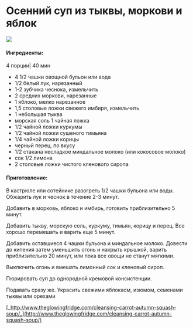 # Осенний суп из тыквы, моркови и яблок

![](https://s-media-cache-ak0.pinimg.com/564x/21/32/0f/21320f5373714e752a2849c6947d9d4a.jpg)

#### Ингредиенты:

4 порции\| 40 мин

* 4 1/2 чашки овощной бульон или вода
* 1/2 белый лук, нарезанный
* 1-2 зубчика чеснока, измельчить
* 2 средних моркови, нарезанные
* 1 яблоко, мелко нарезанное
* 1,5 столовые ложки свежего имбиря, измельчить
* 1 небольшая тыква
* морская соль 1 чайная ложка
* 1/2 чайной ложки куркумы
* 1/2 чайной ложки сушеного тимьяна
* 1/4 чайной ложки корицы
* черный перец, по вкусу
* 1/2 стакана несладкое миндальное молоко \(или кокосовое молоко\)
* сок 1/2 лимона
* 2 столовые ложки чистого кленового сиропа

#### Приготовление:

В кастрюле или сотейнике разогреть 1/2 чашки бульона или воды. Обжарить лук и чеснок в течение 2-3 минут.

Добавить в морковь, яблоко и имбирь, готовить приблизительно 5 минут.

Добавить тыкву, морскую соль, куркуму, тимьян, корицу и перец. Все хорошо перемешать и варить еще 5 минут.

Добавить оставшиеся 4 чашки бульона и миндальное молоко. Довести до кипения затем уменьшить огонь и накрыть крышкой, варить приблизительно 20 минут, или пока все овощи не станут мягкими.

Выключить огонь и вмешать лимонный сок и кленовый сироп.

Пюрировать суп до однородной кремовой консистенции.

Подавать сразу же. Украсить свежими яблокасм, изюмом, семенами тыквы или орехами

[_http://www.theglowingfridge.com/cleansing-carrot-autumn-squash-soup/_](http://www.theglowingfridge.com/cleansing-carrot-autumn-squash-soup/)

